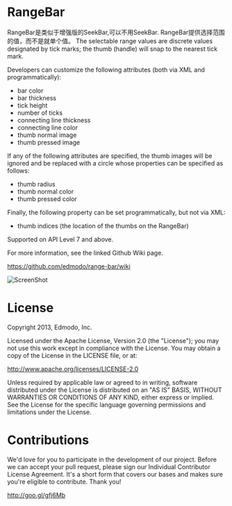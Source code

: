 RangeBar
=======
RangeBar是类似于增强版的SeekBar,可以不用SeekBar. RangeBar提供选择范围的值，而不是就单个值。 The selectable range values are discrete values designated by tick marks; the thumb (handle) will snap to the nearest tick mark.

Developers can customize the following attributes (both via XML and programmatically):

- bar color
- bar thickness
- tick height
- number of ticks
- connecting line thickness
- connecting line color
- thumb normal image
- thumb pressed image

If any of the following attributes are specified, the thumb images will be ignored and be replaced with a circle whose properties can be specified as follows:
- thumb radius
- thumb normal color
- thumb pressed color

Finally, the following property can be set programmatically, but not via XML:
- thumb indices (the location of the thumbs on the RangeBar)

Supported on API Level 7 and above.

For more information, see the linked Github Wiki page.

https://github.com/edmodo/range-bar/wiki

![ScreenShot](http://i.imgur.com/q85GhRjl.png)

License
=======
Copyright 2013, Edmodo, Inc. 

Licensed under the Apache License, Version 2.0 (the "License"); you may not use this work except in compliance with the License.
You may obtain a copy of the License in the LICENSE file, or at:

http://www.apache.org/licenses/LICENSE-2.0

Unless required by applicable law or agreed to in writing, software distributed under the License is distributed on an "AS IS" BASIS, WITHOUT WARRANTIES OR CONDITIONS OF ANY KIND, either express or implied. See the License for the specific language governing permissions and limitations under the License.

Contributions
=======

We'd love for you to participate in the development of our project. Before we can accept your pull request, please sign our Individual Contributor License Agreement. It's a short form that covers our bases and makes sure you're eligible to contribute. Thank you!

http://goo.gl/gfj6Mb
